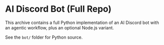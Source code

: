 # AI Discord Bot (Full Repo)

This archive contains a full Python implementation of an AI Discord bot with an agentic workflow, plus an optional Node.js variant.

See the `bot/` folder for Python source.
